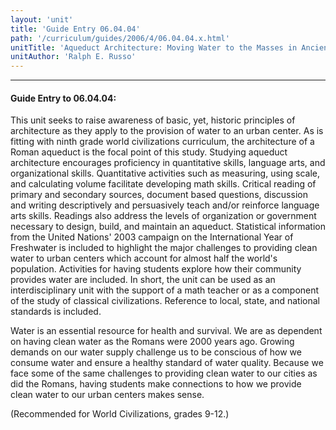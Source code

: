 ```yaml
---
layout: 'unit'
title: 'Guide Entry 06.04.04'
path: '/curriculum/guides/2006/4/06.04.04.x.html'
unitTitle: 'Aqueduct Architecture: Moving Water to the Masses in Ancient Rome'
unitAuthor: 'Ralph E. Russo'
---
```


<body>
<hr/>
 <h4>
  Guide Entry to 06.04.04:
 </h4>
 <p>
  This unit seeks to raise awareness of basic, yet, historic principles of architecture as they apply to the provision of water to an urban center. As is fitting with ninth grade world civilizations curriculum, the architecture of a Roman aqueduct is the focal point of this study. Studying aqueduct architecture encourages proficiency in quantitative skills, language arts, and organizational skills. Quantitative activities such as measuring, using scale, and calculating volume facilitate developing math skills. Critical reading of primary and secondary sources, document based questions, discussion and writing descriptively and persuasively teach and/or reinforce language arts skills. Readings also address the levels of organization or government necessary to design, build, and maintain an aqueduct. Statistical information from the United Nations' 2003 campaign on the International Year of Freshwater is included to highlight the major challenges to providing clean water to urban centers which account for almost half the world's population. Activities for having students explore how their community provides water are included. In short, the unit can be used as an interdisciplinary unit with the support of a math teacher or as a component of the study of classical civilizations. Reference to local, state, and national standards is included.
 </p>
<p>
  Water is an essential resource for health and survival. We are as dependent on having clean water as the Romans were 2000 years ago. Growing demands on our water supply challenge us to be conscious of how we consume water and ensure a healthy standard of water quality. Because we face some of the same challenges to providing clean water to our cities as did the Romans, having students make connections to how we provide clean water to our urban centers makes sense.
 </p>
<p>
  (Recommended for World Civilizations, grades 9-12.)
 </p>

</body>
